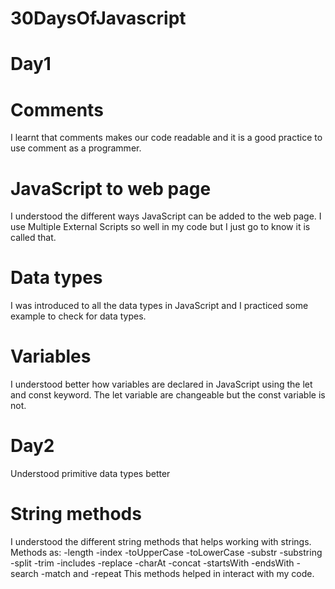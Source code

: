 # 30DaysOfJavascript

# Day1

# Comments

I learnt that comments makes our code readable and it is a good practice to use comment as a programmer.

# JavaScript to web page

I understood the different ways JavaScript can be added to the web page. I use Multiple External Scripts so well in my code but I just go to know it is called that.

# Data types

I was introduced to all the data types in JavaScript and I practiced some example to check for data types.

# Variables

I understood better how variables are declared in JavaScript using the let and const keyword. The let variable are changeable but the const variable is not.

# Day2

Understood primitive data types better

# String methods

I understood the different string methods that helps working with strings.
Methods as:
-length
-index
-toUpperCase
-toLowerCase
-substr
-substring
-split
-trim
-includes
-replace
-charAt
-concat
-startsWith
-endsWith
-search
-match and
-repeat
This methods helped in interact with my code.
